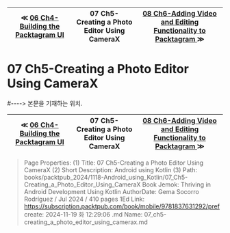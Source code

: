 
| ≪ [ 06 Ch4-Building the Packtagram UI ](/books/packtpub_2024/1118-Android_using_Kotlin/06_Ch4-Building_the_Packtagram_UI) | 07 Ch5-Creating a Photo Editor Using CameraX | [ 08 Ch6-Adding Video and Editing Functionality to Packtagram ](/books/packtpub_2024/1118-Android_using_Kotlin/08_Ch6-Adding_Video_and_Editing_Functionality_to_Packtagram) ≫ |
|:----:|:----:|:----:|

# 07 Ch5-Creating a Photo Editor Using CameraX
#----> 본문을 기재하는 위치.



| ≪ [ 06 Ch4-Building the Packtagram UI ](/books/packtpub_2024/1118-Android_using_Kotlin/06_Ch4-Building_the_Packtagram_UI) | 07 Ch5-Creating a Photo Editor Using CameraX | [ 08 Ch6-Adding Video and Editing Functionality to Packtagram ](/books/packtpub_2024/1118-Android_using_Kotlin/08_Ch6-Adding_Video_and_Editing_Functionality_to_Packtagram) ≫ |
|:----:|:----:|:----:|

> Page Properties:
> (1) Title: 07 Ch5-Creating a Photo Editor Using CameraX
> (2) Short Description: Android using Kotlin
> (3) Path: books/packtpub_2024/1118-Android_using_Kotlin/07_Ch5-Creating_a_Photo_Editor_Using_CameraX
> Book Jemok: Thriving in Android Development Using Kotlin
> AuthorDate: Gema Socorro Rodríguez / Jul 2024 / 410 pages 1Ed
> Link: https://subscription.packtpub.com/book/mobile/9781837631292/pref
> create: 2024-11-19 화 12:29:06
> .md Name: 07_ch5-creating_a_photo_editor_using_camerax.md

